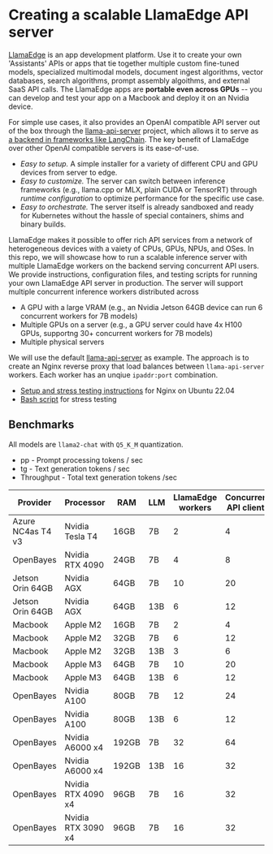 # Creating a scalable LlamaEdge API server

[LlamaEdge](https://www.secondstate.io/LlamaEdge/) is an app development platform. Use it to create your own 'Assistants' APIs or apps that tie together multiple custom fine-tuned models, specialized multimodal models, document ingest algorithms, vector databases, search algorithms, prompt assembly algoithms, and external SaaS API calls. The LlamaEdge apps are **portable even across GPUs** -- you can develop and test your app on a Macbook and deploy it on an Nvidia device.

For simple use cases, it also provides an OpenAI compatible API server out of the box through the [llama-api-server](https://github.com/second-state/LlamaEdge/tree/main/api-server) project, which allows it to serve as [a backend in frameworks like LangChain](https://github.com/langchain-ai/langchain/pull/14787). The key benefit of LlamaEdge over other OpenAI compatible servers is its ease-of-use.

* *Easy to setup.* A simple installer for a variety of different CPU and GPU devices from server to edge. 
* *Easy to customize.* The server can switch between inference frameworks (e.g., llama.cpp or MLX, plain CUDA or TensorRT) through *runtime configuration* to optimize performance for the specific use case. 
* *Easy to orchestrate.* The server itself is already sandboxed and ready for Kubernetes without the hassle of special containers, shims and binary builds.

LlamaEdge makes it possible to offer rich API services from a network of heterogeneous devices with a vaiety of CPUs, GPUs, NPUs, and OSes. In this repo, we will showcase how to run a scalable inference server with multiple LlamaEdge workers on the backend serving concurrent API users. We provide instructions, configuration files, and testing scripts for running your own LlamaEdge API server in production. The server will support multiple concurrent inference workers distributed across

* A GPU with a large VRAM (e.g., an Nvidia Jetson 64GB device can run 6 concurrent workers for 7B models)
* Multiple GPUs on a server (e.g., a GPU server could have 4x H100 GPUs, supportng 30+ concurrent workers for 7B models) 
* Multiple physical servers

We will use the default [llama-api-server](https://github.com/second-state/LlamaEdge/tree/main/api-server) as example. The approach is to create an Nginx reverse proxy that load balances between `llama-api-server` workers. Each worker has an unqiue `ipaddr:port` combination.

* [Setup and stress testing instructions](nginx/README.md) for Nginx on Ubuntu 22.04
* [Bash script](scripts/) for stress testing

## Benchmarks

All models are `llama2-chat` with `Q5_K_M` quantization.

* pp - Prompt processing tokens / sec
* tg - Text generation tokens / sec
* Throughput - Total text generation tokens /sec

| Provider      | Processor     | RAM | LLM | LlamaEdge workers | Concurrent API clients | pp | tg | Throughput |
| ------------- | ------------- | --- | --- | ----------------- | ---------------------- | -- | -- | ---------- |
| Azure NC4as T4 v3  | Nvidia Tesla T4  | 16GB | 7B | 2 | 4 | 152 | 17 | 34 |
| OpenBayes | Nvidia RTX 4090 | 24GB | 7B | 4 | 8 | 667 | 32 | 128 |
| Jetson Orin 64GB  | Nvidia AGX  | 64GB | 7B | 10 | 20 | TBD | TBD | TBD |
| Jetson Orin 64GB  | Nvidia AGX  | 64GB | 13B | 6 | 12 | TBD | TBD | TBD |
| Macbook  | Apple M2  | 16GB | 7B | 2 | 4 | TBD | TBD | TBD |
| Macbook  | Apple M2  | 32GB | 7B | 6 | 12 | TBD | TBD | TBD |
| Macbook  | Apple M2  | 32GB | 13B | 3 | 6 | TBD | TBD | TBD |
| Macbook  | Apple M3  | 64GB | 7B | 10 | 20 | TBD | TBD | TBD |
| Macbook  | Apple M3  | 64GB | 13B | 6 | 12 | TBD | TBD | TBD |
| OpenBayes | Nvidia A100 | 80GB | 7B | 12 | 24 | TBD | TBD | TBD |
| OpenBayes | Nvidia A100 | 80GB | 13B | 6 | 12 | TBD | TBD | TBD |
| OpenBayes | Nvidia A6000 x4 | 192GB | 7B | 32 | 64 | TBD | TBD | TBD |
| OpenBayes | Nvidia A6000 x4 | 192GB | 13B | 16 | 32 | TBD | TBD | TBD |
| OpenBayes | Nvidia RTX 4090 x4 | 96GB | 7B | 16 | 32 | TBD | TBD | TBD |
| OpenBayes | Nvidia RTX 3090 x4 | 96GB | 7B | 16 | 32 | TBD | TBD | TBD |

